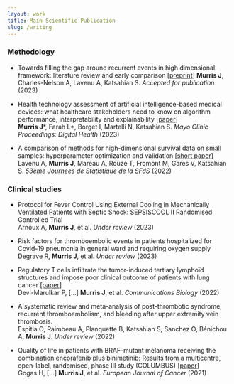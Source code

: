 ```yaml
---
layout: work
title: Main Scientific Publication
slug: /writing
---
```


### **Methodology**
* Towards filling the gap around recurrent events in high dimensional framework: literature review and early comparison [[preprint](https://arxiv.org/abs/2203.15694)] **Murris J**, Charles-Nelson A, Lavenu A, Katsahian S. *Accepted for publication* (2023)

* Health technology assessment of artificial intelligence-based medical devices: what healthcare stakeholders need to know on algorithm performance, interpretability and explainability [[paper](https://www.mcpdigitalhealth.org/article/S2949-7612(23)00010-X/fulltext)] <br> **Murris J**\*, Farah L\*, Borget I, Martelli N, Katsahian S. *Mayo Clinic Proceedings: Digital Health* (2023)

* A comparison of methods for high-dimensional survival data on small samples: hyperparameter optimization and validation [[short paper](https://jds22.sciencesconf.org/data/pages/LivretJdS22_version_longue.pdf)] <br> Lavenu A, **Murris J**, Mareau A, Rouzé T, Fromont M, Gares V, Katsahian S. *53ème Journées de Statistique de la SFdS* (2022)

### **Clinical studies**
* Protocol for Fever Control Using External Cooling in Mechanically Ventilated Patients with Septic Shock: SEPSISCOOL II Randomised Controlled Trial <br> Arnoux A, **Murris J**, et al. *Under review* (2023)

* Risk factors for thromboembolic events in patients hospitalized for Covid-19 pneumonia in general ward and requiring oxygen supply <br> Degrave R, **Murris J**, et al. *Under review* (2023)

* Regulatory T cells infiltrate the tumor-induced tertiary lymphoïd structures and impose poor clinical outcome of patients with lung cancer [[paper](https://www.nature.com/articles/s42003-022-04356-y)] <br> Devi-Marulkar P, […] **Murris J**, et al. *Communications Biology* (2022)

* A systematic review and meta-analysis of post-thrombotic syndrome, recurrent thromboembolism, and bleeding after upper extremity vein thrombosis. <br> Espitia O, Raimbeau A, Planquette B, Katsahian S, Sanchez O, Bénichou A, **Murris J**. *Under review* (2022)

* Quality of life in patients with BRAF-mutant melanoma receiving the combination encorafenib plus binimetinib: Results from a multicentre, open-label, randomised, phase III study (COLUMBUS) [[paper](https://pubmed.ncbi.nlm.nih.gov/34091420/)] <br> Gogas H, […] **Murris J**, et al. *European Journal of Cancer* (2021)
